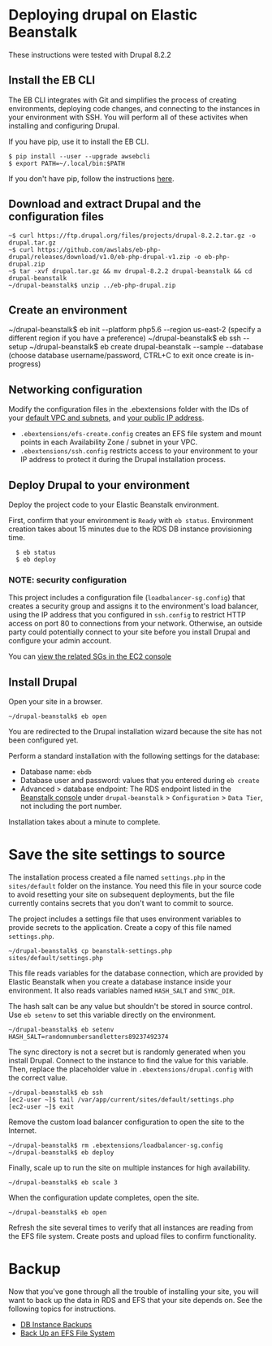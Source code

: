 # Deploying drupal on Elastic Beanstalk
These instructions were tested with Drupal 8.2.2

## Install the EB CLI

The EB CLI integrates with Git and simplifies the process of creating environments, deploying code changes, and connecting to the instances in your environment with SSH. You will perform all of these activites when installing and configuring Drupal.

If you have pip, use it to install the EB CLI.

```
$ pip install --user --upgrade awsebcli
$ export PATH=~/.local/bin:$PATH
```

If you don't have pip, follow the instructions [here](http://docs.aws.amazon.com/elasticbeanstalk/latest/dg/eb-cli3-install.html).

## Download and extract Drupal and the configuration files

```
~$ curl https://ftp.drupal.org/files/projects/drupal-8.2.2.tar.gz -o drupal.tar.gz
~$ curl https://github.com/awslabs/eb-php-drupal/releases/download/v1.0/eb-php-drupal-v1.zip -o eb-php-drupal.zip
~$ tar -xvf drupal.tar.gz && mv drupal-8.2.2 drupal-beanstalk && cd drupal-beanstalk
~/drupal-beanstalk$ unzip ../eb-php-drupal.zip
```

## Create an environment
~/drupal-beanstalk$ eb init --platform php5.6 --region us-east-2
(specify a different region if you have a preference)
~/drupal-beanstalk$ eb ssh --setup
~/drupal-beanstalk$ eb create drupal-beanstalk --sample --database
(choose database username/password, CTRL+C to exit once create is in-progress)

## Networking configuration
Modify the configuration files in the .ebextensions folder with the IDs of your [default VPC and subnets](https://console.aws.amazon.com/vpc/home#subnets:filter=default), and [your public IP address](https://www.google.com/search?q=what+is+my+ip). 

 - `.ebextensions/efs-create.config` creates an EFS file system and mount points in each Availability Zone / subnet in your VPC.
 - `.ebextensions/ssh.config` restricts access to your environment to your IP address to protect it during the Drupal installation process.

## Deploy Drupal to your environment
Deploy the project code to your Elastic Beanstalk environment. 

First, confirm that your environment is `Ready` with `eb status`. Environment creation takes about 15 minutes due to the RDS DB instance provisioning time.

```
  $ eb status
  $ eb deploy
```

### NOTE: security configuration

This project includes a configuration file (`loadbalancer-sg.config`) that creates a security group and assigns it to the environment's load balancer, using the IP address that you configured in `ssh.config` to restrict HTTP access on port 80 to connections from your network. Otherwise, an outside party could potentially connect to your site before you install Drupal and configure your admin account.

You can [view the related SGs in the EC2 console](https://console.aws.amazon.com/ec2/v2/home#SecurityGroups:search=drupal-beanstalk)

## Install Drupal

Open your site in a browser.

```
~/drupal-beanstalk$ eb open
```

You are redirected to the Drupal installation wizard because the site has not been configured yet.

Perform a standard installation with the following settings for the database:

 - Database name: `ebdb`
 - Database user and password: values that you entered during `eb create`
 - Advanced > database endpoint: The RDS endpoint listed in the [Beanstalk console](https://console.aws.amazon.com/elasticbeanstalk/home#/application/overview?applicationName=drupal-beanstalk) under `drupal-beanstalk` > `Configuration` > `Data Tier`, not including the port number.

Installation takes about a minute to complete.

# Save the site settings to source

The installation process created a file named `settings.php` in the `sites/default` folder on the instance. You need this file in your source code to avoid resetting your site on subsequent deployments, but the file currently contains secrets that you don't want to commit to source.

The project includes a settings file that uses environment variables to provide secrets to the application. Create a copy of this file named `settings.php`.

```
~/drupal-beanstalk$ cp beanstalk-settings.php sites/default/settings.php
```

This file reads variables for the database connection, which are provided by Elastic Beanstalk when you create a database instance inside your environment. It also reads variables named `HASH_SALT` and `SYNC_DIR`.

The hash salt can be any value but shouldn't be stored in source control. Use `eb setenv` to set this variable directly on the environment.
```
~/drupal-beanstalk$ eb setenv HASH_SALT=randomnumbersandletters89237492374
```

The sync directory is not a secret but is randomly generated when you install Drupal. Connect to the instance to find the value for this variable. Then, replace the placeholder value in `.ebextensions/drupal.config` with the correct value.
```
~/drupal-beanstalk$ eb ssh
[ec2-user ~]$ tail /var/app/current/sites/default/settings.php
[ec2-user ~]$ exit
```

Remove the custom load balancer configuration to open the site to the Internet.
```
~/drupal-beanstalk$ rm .ebextensions/loadbalancer-sg.config
~/drupal-beanstalk$ eb deploy
```

Finally, scale up to run the site on multiple instances for high availability.
```
~/drupal-beanstalk$ eb scale 3
```

When the configuration update completes, open the site.
```
~/drupal-beanstalk$ eb open
```

Refresh the site several times to verify that all instances are reading from the EFS file system. Create posts and upload files to confirm functionality.

# Backup

Now that you've gone through all the trouble of installing your site, you will want to back up the data in RDS and EFS that your site depends on. See the following topics for instructions.

 - [DB Instance Backups](http://docs.aws.amazon.com/AmazonRDS/latest/UserGuide/Overview.BackingUpAndRestoringAmazonRDSInstances.html)
 - [Back Up an EFS File System](http://docs.aws.amazon.com/efs/latest/ug/efs-backup.html)
